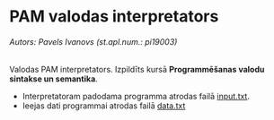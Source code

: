 # PAM valodas interpretators
###### Autors: Pavels Ivanovs (st.apl.num.: pi19003)

Valodas PAM interpretators. Izpildīts kursā **Programmēšanas valodu sintakse un semantika**.

- Interpretatoram padodama programma atrodas failā [input.txt](./input.txt).
- Ieejas dati programmai atrodas failā [data.txt](./data.txt)